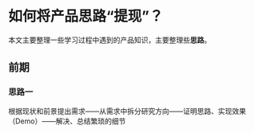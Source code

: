 # 如何将产品思路“提现”？

本文主要整理一些学习过程中遇到的产品知识，主要整理些**思路**。

## 前期

### 思路一

根据现状和前景提出需求——从需求中拆分研究方向——证明思路、实现效果（Demo）——解决、总结繁琐的细节

